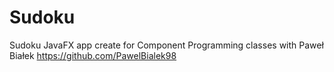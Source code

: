 # Sudoku
Sudoku JavaFX app create for Component Programming classes with Paweł Białek 
https://github.com/PawelBialek98
